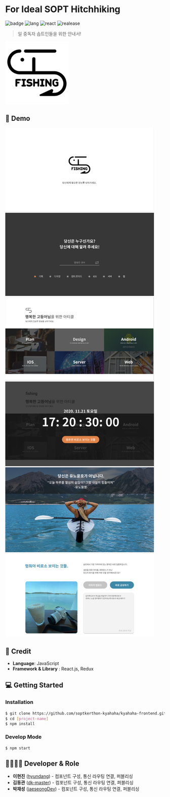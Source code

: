 # For Ideal SOPT Hitchhiking

![badge](https://img.shields.io/badge/Part-Front--end-brightgreen) ![lang](https://img.shields.io/badge/Language-JavaScript-blue) ![react](https://img.shields.io/badge/Tech--stack-React-orange) ![realease](https://img.shields.io/badge/release-v1.0.0-yellow)

> 일 중독자 솝트인들을 위한 안내서!



<img src="./images/logo.png" alt="drawing" width="200"/>

## :baby_chick: Demo
<p float="left">
  <img src="./images/1.png" alt="drawing" width="470"/>
  <img src="./images/2.png" alt="drawing" width="470"/>
  <img src="./images/3.png" alt="drawing" width="470"/>
  <img src="./images/4.png" alt="drawing" width="470"/>
  <img src="./images/5.png" alt="drawing" width="470"/>
  <img src="./images/6.png" alt="drawing" width="470"/>
</p>

## 🔧 Credit
- **Language**: JavaScript
- **Framework & Library** : React.js, Redux

## 💻 Getting Started

### Installation
```bash
$ git clone https://github.com/soptkerthon-kyahaha/kyahaha-frontend.git
$ cd [project-name]
$ npm install
```
### Develop Mode
```
$ npm start
```


## 👨‍👩‍👧‍👦 Developer & Role
*  **이현진** ([hyundang](https://github.com/hyundang)) - 컴포넌트 구성, 통신 라우팅 연결, 퍼블리싱
*  **김동관** ([dk-master](https://github.com/dk-master)) - 컴포넌트 구성, 통신 라우팅 연결, 퍼블리싱
*  **박재성** ([jaeseongDev](https://github.com/jaeseongDev)) - 컴포넌트 구성, 통신 라우팅 연결, 퍼블리싱
